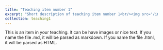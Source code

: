 ```yaml
---
title: "Teaching item number 1"
excerpt: "Short description of teaching item number 1<br/><img src='/images/500x300.png'>"
collection: teaching1
---
```

This is an item in your teaching. It can be have images or nice text. If you name the file .md, it will be parsed as markdown. If you name the file .html, it will be parsed as HTML.
